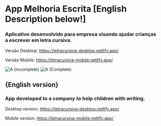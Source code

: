 # App Melhoria Escrita [English Description below!]

### Aplicativo desenvolvido para empresa visando ajudar crianças a escrever em letra cursiva.

Versão Desktop: https://letracursiva-desktop.netlify.app/

Versão Mobile: https://letracursiva-mobile.netlify.app/

![A (incomplete)](https://user-images.githubusercontent.com/27375475/207313707-6e7d4d85-7190-4646-bf7c-afbc168d2a13.JPG)
![A (Complete)](https://user-images.githubusercontent.com/27375475/207313053-7e430b67-b908-49e3-87e8-6705961e2292.JPG)



## {English version}

### App developed to a company to help children with writing.

Desktop version: https://letracursiva-desktop.netlify.app/

Mobile version: https://letracursiva-mobile.netlify.app/
